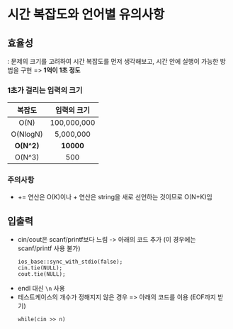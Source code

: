 # 시간 복잡도와 언어별 유의사항

## 효율성
: 문제의 크기를 고려하여 시간 복잡도를 먼저 생각해보고, 시간 안에 실행이 가능한 방법을 구현 => **1억이 1초 정도**

### 1초가 걸리는 입력의 크기
|복잡도|입력의 크기|
|:---:|:---:|
|O(N)|100,000,000|
|O(NlogN)|5,000,000|
|**O(N^2)**|**10000**|
|O(N^3)|500|

### 주의사항
- += 연산은 O(K)이나 + 연산은 string을 새로 선언하는 것이므로 O(N+K)임

## 입출력
- cin/cout은 scanf/printf보다 느림 -> 아래의 코드 추가 (이 경우에는 scanf/printf 사용 불가)
    ```:cpp
    ios_base::sync_with_stdio(false);
    cin.tie(NULL);
    cout.tie(NULL);
    ```
- endl 대신 ```\n``` 사용
- 테스트케이스의 개수가 정해지지 않은 경우 => 아래의 코드를 이용 (EOF까지 받기)
    ```:cpp
    while(cin >> n)
    ```